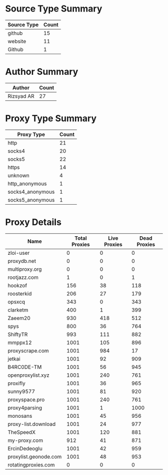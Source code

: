 # Source Type Summary

| Source Type | Count |
|-------------|-------|
| github | 15 |
| website | 11 |
| Github | 1 |


# Author Summary

| Author | Count |
|--------|-------|
| Rizsyad AR | 27 |


# Proxy Type Summary

| Proxy Type | Count |
|------------|-------|
| http | 21 |
| socks4 | 20 |
| socks5 | 22 |
| https | 14 |
| unknown | 4 |
| http_anonymous | 1 |
| socks4_anonymous | 1 |
| socks5_anonymous | 1 |


# Proxy Details

| Name | Total Proxies | Live Proxies | Dead Proxies |
|------|---------------|--------------|---------------|
| zloi-user | 0 | 0 | 0 |
| proxydb.net | 0 | 0 | 0 |
| multiproxy.org | 0 | 0 | 0 |
| rootjazz.com | 1 | 0 | 1 |
| hookzof | 156 | 38 | 118 |
| roosterkid | 206 | 27 | 179 |
| opsxcq | 343 | 0 | 343 |
| clarketm | 400 | 1 | 399 |
| Zaeem20 | 930 | 418 | 512 |
| spys | 800 | 36 | 764 |
| ShiftyTR | 993 | 111 | 882 |
| mmppx12 | 1001 | 105 | 896 |
| proxyscrape.com | 1001 | 984 | 17 |
| jetkai | 1001 | 92 | 909 |
| B4RC0DE-TM | 1001 | 56 | 945 |
| openproxylist.xyz | 1001 | 240 | 761 |
| proxifly | 1001 | 36 | 965 |
| sunny9577 | 1001 | 81 | 920 |
| proxyspace.pro | 1001 | 240 | 761 |
| proxy4parsing | 1001 | 1 | 1000 |
| monosans | 1001 | 45 | 956 |
| proxy-list.download | 1001 | 24 | 977 |
| TheSpeedX | 1001 | 120 | 881 |
| my-proxy.com | 912 | 41 | 871 |
| ErcinDedeoglu | 1001 | 42 | 959 |
| proxylist.geonode.com | 1001 | 48 | 953 |
| rotatingproxies.com | 0 | 0 | 0 |
